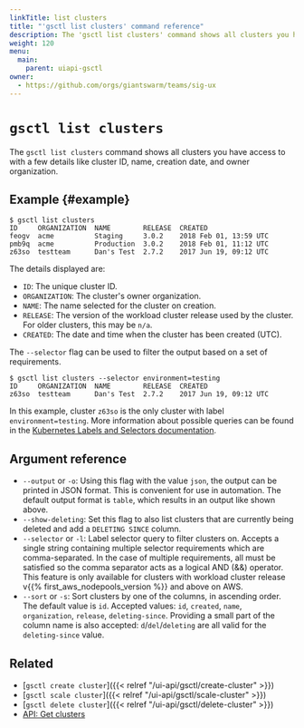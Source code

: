 ```yaml
---
linkTitle: list clusters
title: "'gsctl list clusters' command reference"
description: The 'gsctl list clusters' command shows all clusters you have access to with a few details like cluster ID, name, creation date, and owner organization.
weight: 120
menu:
  main:
    parent: uiapi-gsctl
owner:
  - https://github.com/orgs/giantswarm/teams/sig-ux
---
```


# `gsctl list clusters`

The `gsctl list clusters` command shows all clusters you have access to with a few details like cluster ID, name, creation date, and owner organization.

## Example {#example}

```nohighlight
$ gsctl list clusters
ID     ORGANIZATION  NAME        RELEASE  CREATED
feogv  acme          Staging     3.0.2    2018 Feb 01, 13:59 UTC
pmb9q  acme          Production  3.0.2    2018 Feb 01, 11:12 UTC
z63so  testteam      Dan's Test  2.7.2    2017 Jun 19, 09:12 UTC  
```

The details displayed are:

- `ID`: The unique cluster ID.
- `ORGANIZATION`: The cluster's owner organization.
- `NAME`: The name selected for the cluster on creation.
- `RELEASE`: The version of the workload cluster release used by the cluster. For older clusters, this may be `n/a`.
- `CREATED`: The date and time when the cluster has been created (UTC).

The `--selector` flag can be used to filter the output based on a set of requirements.

```nohighlight
$ gsctl list clusters --selector environment=testing
ID     ORGANIZATION  NAME        RELEASE  CREATED
z63so  testteam      Dan's Test  2.7.2    2017 Jun 19, 09:12 UTC
```

In this example, cluster `z63so` is the only cluster with label `environment=testing`.
More information about possible queries can be found in the [Kubernetes Labels and Selectors documentation](https://kubernetes.io/docs/concepts/overview/working-with-objects/labels/).

## Argument reference

- `--output` or `-o`: Using this flag with the value `json`, the output can be printed in JSON format. This is convenient for use in automation. The default output format is `table`, which results in an output like shown above.
- `--show-deleting`: Set this flag to also list clusters that are currently being deleted and add a `DELETING SINCE` column.
- `--selector` or `-l`: Label selector query to filter clusters on.
Accepts a single string containing multiple selector requirements which are comma-separated.
In the case of multiple requirements, all must be satisfied so the comma separator acts as a logical AND (&&) operator.
This feature is only available for clusters with workload cluster release v{{% first_aws_nodepools_version %}} and above on AWS.
- `--sort` or `-s`: Sort clusters by one of the columns, in ascending order. The default value is `id`.
Accepted values: `id`, `created`, `name`, `organization`, `release`, `deleting-since`.
Providing a small part of the column name is also accepted: `d`/`del`/`deleting` are all valid for the `deleting-since` value.

## Related

- [`gsctl create cluster`]({{< relref "/ui-api/gsctl/create-cluster" >}})
- [`gsctl scale cluster`]({{< relref "/ui-api/gsctl/scale-cluster" >}})
- [`gsctl delete cluster`]({{< relref "/ui-api/gsctl/delete-cluster" >}})
- [API: Get clusters](/api/#operation/getClusters)
